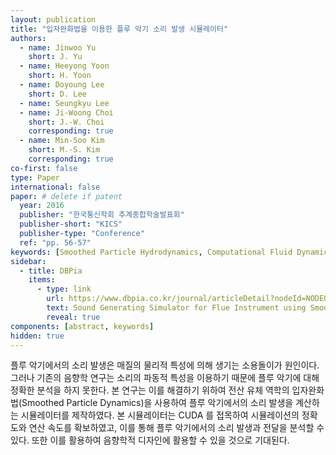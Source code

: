 ```yaml
---
layout: publication
title: "입자완화법을 이용한 플루 악기 소리 발생 시뮬레이터"
authors:
  - name: Jinwoo Yu
    short: J. Yu
  - name: Heeyong Yoon
    short: H. Yoon
  - name: Doyoung Lee
    short: D. Lee
  - name: Seungkyu Lee
  - name: Ji-Woong Choi
    short: J.-W. Choi
    corresponding: true
  - name: Min-Soo Kim
    short: M.-S. Kim
    corresponding: true
co-first: false
type: Paper
international: false
paper: # delete if patent
  year: 2016
  publisher: "한국통신학회 추계종합학술발표회"
  publisher-short: "KICS"
  publisher-type: "Conference"
  ref: "pp. 56-57"
keywords: [Smoothed Particle Hydrodynamics, Computational Fluid Dynamics, Sound Generation]
sidebar:
  - title: DBPia
    items: 
      - type: link
        url: https://www.dbpia.co.kr/journal/articleDetail?nodeId=NODE07082969
        text: Sound Generating Simulator for Flue Instrument using Smoothed Particle Hydrodynamics
        reveal: true
components: [abstract, keywords]
hidden: true
---
```


플루 악기에서의 소리 발생은 매질의 물리적 특성에 의해 생기는 소용돌이가 원인이다. 그러나 기존의 음향학 연구는 소리의 파동적 특성을 이용하기 때문에 플루 악기에 대해 정확한 분석을 하지 못한다. 본 연구는 이를 해결하기 위하여 전산  유체  역학의  입자완화법(Smoothed  Particle  Dynamics)을  사용하여  플루  악기에서의  소리  발생을  계산하는 시뮬레이터를  제작하였다.  본  시뮬레이터는  CUDA 를  접목하여  시뮬레이션의  정확도와  연산  속도를  확보하였고,  이를 통해  플루  악기에서의  소리  발생과  전달을  분석할  수  있다.  또한  이를  활용하여  음향학적  디자인에  활용할  수  있을 것으로 기대된다.